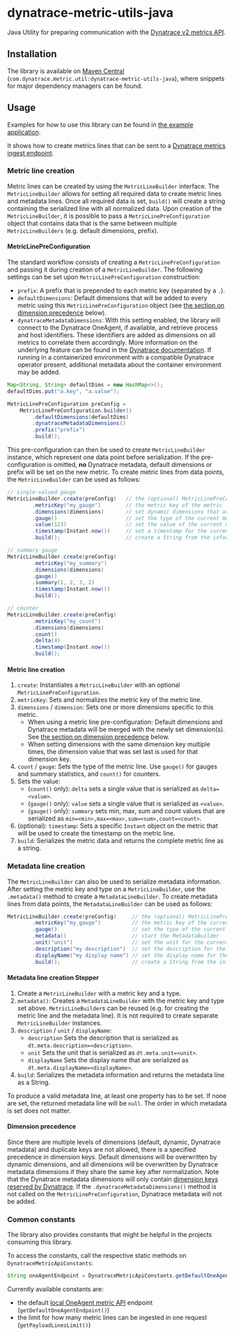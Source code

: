 # dynatrace-metric-utils-java

Java Utility for preparing communication with the [Dynatrace v2 metrics API](https://www.dynatrace.com/support/help/dynatrace-api/environment-api/metric-v2/).

## Installation

The library is available on [Maven Central](https://mvnrepository.com/artifact/com.dynatrace.metric.util/dynatrace-metric-utils-java/latest)
(`com.dynatrace.metric.util:dynatrace-metric-utils-java`), where snippets for major dependency managers can be found.

## Usage

Examples for how to use this library can be found in [the example application](example/src/main/java/com/dynatrace/metric/util/example/App.java).

It shows how to create metrics lines that can be sent to a [Dynatrace metrics ingest endpoint](https://www.dynatrace.com/support/help/dynatrace-api/environment-api/metric-v2/post-ingest-metrics/).

### Metric line creation

Metric lines can be created by using the `MetricLineBuilder` interface.
The `MetricLineBuilder` allows for setting all required data to create metric lines and metadata lines.
Once all required data is set, `build()` will create a string containing the serialized line with all normalized data.
Upon creation of the `MetricLineBuilder`, it is possible to pass a `MetricLinePreConfiguration` object that contains data that is the same between multiple `MetricLineBuilders` (e.g. default dimensions, prefix).

#### MetricLinePreConfiguration

The standard workflow consists of creating a `MetricLinePreConfiguration` and passing it during creation of a `MetricLineBuilder`.
The following settings can be set upon `MetricLinePreConfiguration` construction:  

* `prefix`: A prefix that is prepended to each metric key (separated by a `.`).
* `defaultDimensions`: Default dimensions that will be added to every metric using this `MetricLinePreConfiguration` object (see [the section on dimension precedence](#dimension-precedence) below).
* `dynatraceMetadataDimensions`: With this setting enabled, the library will connect to the Dynatrace OneAgent, if available, and retrieve process and host identifiers. 
  These identifiers are added as dimensions on all metrics to correlate them accordingly.
  More information on the underlying feature can be found in the
  [Dynatrace documentation](https://www.dynatrace.com/support/help/how-to-use-dynatrace/metrics/metric-ingestion/ingestion-methods/enrich-metrics/).
  If running in a containerized environment with a compatible Dynatrace operator present, additional metadata about the container environment may be added.

```java
Map<String, String> defaultDims = new HashMap<>();
defaultDims.put("a.key", "a.value");

MetricLinePreConfiguration preConfig =
    MetricLinePreConfiguration.builder()
        .defaultDimensions(defaultDims)
        .dynatraceMetadataDimensions()
        .prefix("prefix")
        .build();
```

This pre-configuration can then be used to create `MetricLineBuilder` instance, which represent one data point before serialization.
If the pre-configuration is omitted, **no** Dynatrace metadata, default dimensions or prefix will be set on the new metric.
To create metric lines from data points, the `MetricLineBuilder` can be used as follows:

```java
// single-valued gauge
MetricLineBuilder.create(preConfig)   // the (optional) MetricLinePreConfiguration
        .metricKey("my_gauge")        // the metric key of the metric
        .dimensions(dimensions)       // set dynamic dimensions that are specific to the current metric
        .gauge()                      // set the type of the current metric
        .value(123)                   // set the value of the current metric
        .timestamp(Instant.now())     // set a timestamp for the current metric
        .build();                     // create a String from the information set above.

// summary gauge
MetricLineBuilder.create(preConfig)
        .metricKey("my_summary")
        .dimensions(dimensions)
        .gauge()
        .summary(1, 2, 3, 2)
        .timestamp(Instant.now())
        .build();

// counter
MetricLineBuilder.create(preConfig)
        .metricKey("my_count")
        .dimensions(dimensions)
        .count()
        .delta(4)
        .timestamp(Instant.now())
        .build();
```

#### Metric line creation

1. `create`: Instantiates a `MetricLineBuilder` with an optional `MetricLinePreConfiguration`.
2. `metricKey`: Sets and normalizes the metric key of the metric line.
3. `dimensions` / `dimension`:  Sets one or more dimensions specific to this metric.
   * When using a metric line pre-configuration: Default dimensions and Dynatrace metadata will be merged with the newly set dimension(s). See [the section on dimension precedence](#dimension-precedence) below.
   * When setting dimensions with the same dimension key multiple times, the dimension value that was set last is used for that dimension key.
4. `count` / `gauge`: Sets the type of the metric line.
  Use `gauge()` for gauges and summary statistics, and `count()` for counters.
5. Sets the value:
   * (`count()` only): `delta` sets a single value that is serialized as `delta=<value>`.
   * (`gauge()` only): `value` sets a single value that is serialized as `<value>`.
   * (`gauge()` only): `summary` sets min, max, sum and count values that are serialized as `min=<min>,max=<max>,sum=<sum>,count=<count>`.
6. (optional): `timestamp`: Sets a specific `Instant` object on the metric that will be used to create the timestamp on the metric line.
7. `build`: Serializes the metric data and returns the complete metric line as a string.

### Metadata line creation

The `MetricLineBuilder` can also be used to serialize metadata information.
After setting the metric key and type on a `MetricLineBuilder`, use the `.metadata()` method to create a `MetadataLineBuilder`.
To create metadata lines from data points, the `MetadataLineBuilder` can be used as follows:

```java
MetricLineBuilder.create(preConfig)     // the (optional) MetricLinePreConfiguration
        .metricKey("my_gauge")          // the metric key of the current metric
        .gauge()                        // set the type of the current metric
        .metadata()                     // start the MetadataBuilder
        .unit("unit")                   // set the unit for the current metric
        .description("my description")  // set the description for the current metric
        .displayName("my display name") // set the display name for the current metric
        .build();                       // create a String from the information set above
```
#### Metadata line creation Stepper

1. Create a `MetricLineBuilder` with a metric key and a type.
2. `metadata()`: Creates a `MetadataLineBuilder` with the metric key and type set above.
  `MetricLineBuilder`s can be reused (e.g. for creating the metric line and the metadata line).
  It is not required to create separate `MetricLineBuilder` instances.
3. `description` / `unit` / `displayName`:
   *  `description` Sets the description that is serialized as `dt.meta.description=<description>`.
   *  `unit` Sets the unit that is serialized as `dt.meta.unit=<unit>`.
   *  `displayName` Sets the display name that are serialized as `dt.meta.displayName=<displayName>`.
4. `build`: Serializes the metadata information and returns the metadata line as a String.

To produce a valid metadata line, at least one property has to be set.
If none are set, the returned metadata line will be `null`.
The order in which metadata is set does not matter.

#### Dimension precedence

Since there are multiple levels of dimensions (default, dynamic, Dynatrace metadata) and duplicate keys are not allowed, there is a specified precedence in dimension keys.
Default dimensions will be overwritten by dynamic dimensions, and all dimensions will be overwritten by Dynatrace metadata dimensions if they share the same key after normalization.
Note that the Dynatrace metadata dimensions will only contain [dimension keys reserved by Dynatrace](https://www.dynatrace.com/support/help/how-to-use-dynatrace/metrics/metric-ingestion/metric-ingestion-protocol/#syntax).
If the `.dynatraceMetadataDimensions()` method is not called on the `MetricLinePreConfiguration`, Dynatrace metadata will not be added.

### Common constants

The library also provides constants that might be helpful in the projects consuming this library.

To access the constants, call the respective static methods on `DynatraceMetricApiConstants`:

```java
String oneAgentEndpoint = DynatraceMetricApiConstants.getDefaultOneAgentEndpoint();
```

Currently available constants are:

* the default [local OneAgent metric API](https://www.dynatrace.com/support/help/how-to-use-dynatrace/metrics/metric-ingestion/ingestion-methods/local-api/) endpoint (`getDefaultOneAgentEndpoint()`)
* the limit for how many metric lines can be ingested in one request (`getPayloadLinesLimit()`)

